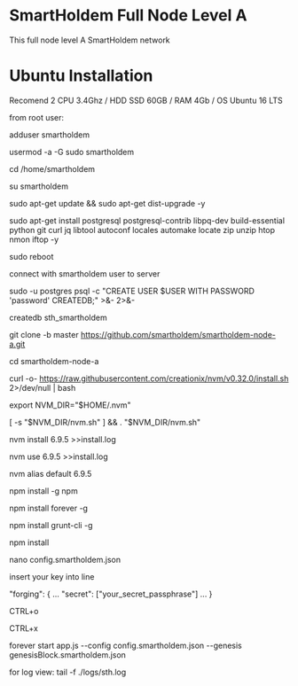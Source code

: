 # SmartHoldem Full Node Level A

This full node level A SmartHoldem network

# Ubuntu Installation

Recomend 2 CPU 3.4Ghz / HDD SSD 60GB / RAM 4Gb / OS Ubuntu 16 LTS


from root user:

adduser smartholdem

usermod -a -G sudo smartholdem

cd /home/smartholdem

su smartholdem

sudo apt-get update && sudo apt-get dist-upgrade -y

sudo apt-get install postgresql postgresql-contrib libpq-dev build-essential python git curl jq libtool autoconf locales automake locate zip unzip htop nmon iftop -y

sudo reboot

connect with smartholdem user to server

sudo -u postgres psql -c "CREATE USER $USER WITH PASSWORD 'password' CREATEDB;" >&- 2>&-

createdb sth_smartholdem

git clone -b master https://github.com/smartholdem/smartholdem-node-a.git

cd smartholdem-node-a

curl -o- https://raw.githubusercontent.com/creationix/nvm/v0.32.0/install.sh 2>/dev/null | bash

export NVM_DIR="$HOME/.nvm"

[ -s "$NVM_DIR/nvm.sh" ] && . "$NVM_DIR/nvm.sh"

nvm install 6.9.5 >>install.log

nvm use 6.9.5 >>install.log

nvm alias default 6.9.5

npm install -g npm

npm install forever -g

npm install grunt-cli -g

npm install

nano config.smartholdem.json

insert your key into line 

"forging": {
    ...
    "secret": ["your_secret_passphrase"]
    ...
    }
  
  CTRL+o
  
  CTRL+x
  
  forever start app.js --config config.smartholdem.json --genesis genesisBlock.smartholdem.json
  
  for log view: tail -f ./logs/sth.log
